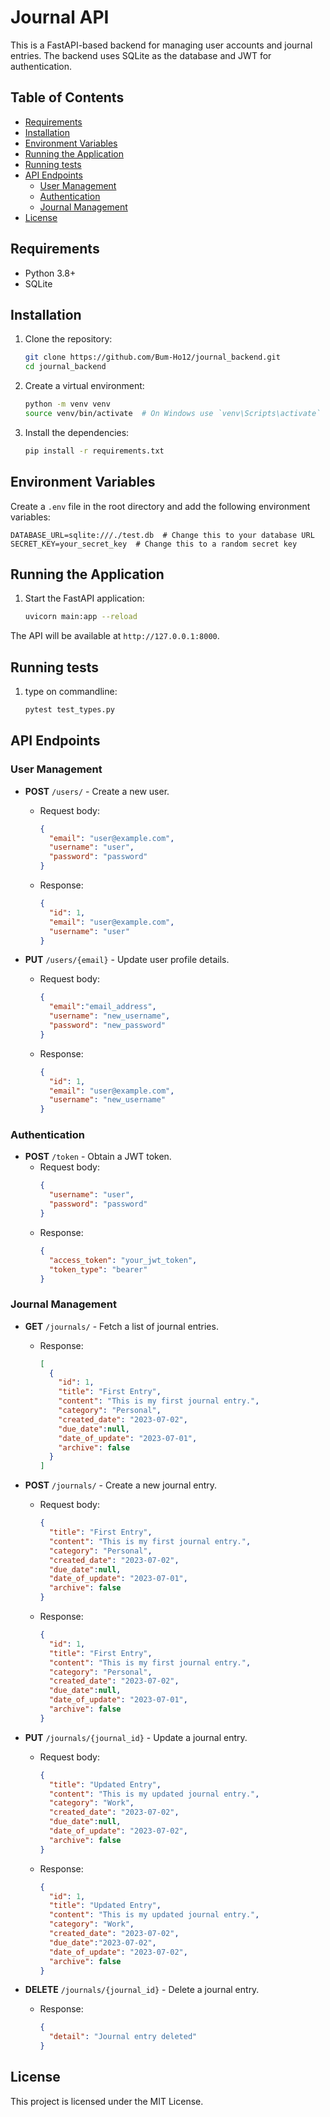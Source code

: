 # Journal API

This is a FastAPI-based backend for managing user accounts and journal entries. The backend uses SQLite as the database and JWT for authentication.

## Table of Contents
- [Requirements](#requirements)
- [Installation](#installation)
- [Environment Variables](#environment-variables)
- [Running the Application](#running-the-application)
- [Running tests](#running-the-application-tests)
- [API Endpoints](#api-endpoints)
  - [User Management](#user-management)
  - [Authentication](#authentication)
  - [Journal Management](#journal-management)
- [License](#license)

## Requirements

- Python 3.8+
- SQLite

## Installation

1. Clone the repository:
   ```bash
   git clone https://github.com/Bum-Ho12/journal_backend.git
   cd journal_backend
   ```

2. Create a virtual environment:
   ```bash
   python -m venv venv
   source venv/bin/activate  # On Windows use `venv\Scripts\activate`
   ```

3. Install the dependencies:
   ```bash
   pip install -r requirements.txt
   ```

## Environment Variables

Create a `.env` file in the root directory and add the following environment variables:

```
DATABASE_URL=sqlite:///./test.db  # Change this to your database URL
SECRET_KEY=your_secret_key  # Change this to a random secret key
```

## Running the Application

1. Start the FastAPI application:
   ```bash
   uvicorn main:app --reload
   ```

The API will be available at `http://127.0.0.1:8000`.

## Running tests
1. type on commandline:
   ```bash
   pytest test_types.py
   ```

## API Endpoints

### User Management

- **POST** `/users/` - Create a new user.
  - Request body:
    ```json
    {
      "email": "user@example.com",
      "username": "user",
      "password": "password"
    }
    ```
  - Response:
    ```json
    {
      "id": 1,
      "email": "user@example.com",
      "username": "user"
    }
    ```

- **PUT** `/users/{email}` - Update user profile details.
  - Request body:
    ```json
    {
      "email":"email_address",
      "username": "new_username",
      "password": "new_password"
    }
    ```
  - Response:
    ```json
    {
      "id": 1,
      "email": "user@example.com",
      "username": "new_username"
    }
    ```

### Authentication

- **POST** `/token` - Obtain a JWT token.
  - Request body:
    ```json
    {
      "username": "user",
      "password": "password"
    }
    ```
  - Response:
    ```json
    {
      "access_token": "your_jwt_token",
      "token_type": "bearer"
    }
    ```

### Journal Management

- **GET** `/journals/` - Fetch a list of journal entries.
  - Response:
    ```json
    [
      {
        "id": 1,
        "title": "First Entry",
        "content": "This is my first journal entry.",
        "category": "Personal",
        "created_date": "2023-07-02",
        "due_date":null,
        "date_of_update": "2023-07-01",
        "archive": false
      }
    ]
    ```

- **POST** `/journals/` - Create a new journal entry.
  - Request body:
    ```json
    {
      "title": "First Entry",
      "content": "This is my first journal entry.",
      "category": "Personal",
      "created_date": "2023-07-02",
      "due_date":null,
      "date_of_update": "2023-07-01",
      "archive": false
    }
    ```
  - Response:
    ```json
    {
      "id": 1,
      "title": "First Entry",
      "content": "This is my first journal entry.",
      "category": "Personal",
      "created_date": "2023-07-02",
      "due_date":null,
      "date_of_update": "2023-07-01",
      "archive": false
    }
    ```

- **PUT** `/journals/{journal_id}` - Update a journal entry.
  - Request body:
    ```json
    {
      "title": "Updated Entry",
      "content": "This is my updated journal entry.",
      "category": "Work",
      "created_date": "2023-07-02",
      "due_date":null,
      "date_of_update": "2023-07-02",
      "archive": false
    }
    ```
  - Response:
    ```json
    {
      "id": 1,
      "title": "Updated Entry",
      "content": "This is my updated journal entry.",
      "category": "Work",
      "created_date": "2023-07-02",
      "due_date":"2023-07-02",
      "date_of_update": "2023-07-02",
      "archive": false
    }
    ```

- **DELETE** `/journals/{journal_id}` - Delete a journal entry.
  - Response:
    ```json
    {
      "detail": "Journal entry deleted"
    }
    ```

## License

This project is licensed under the MIT License.
